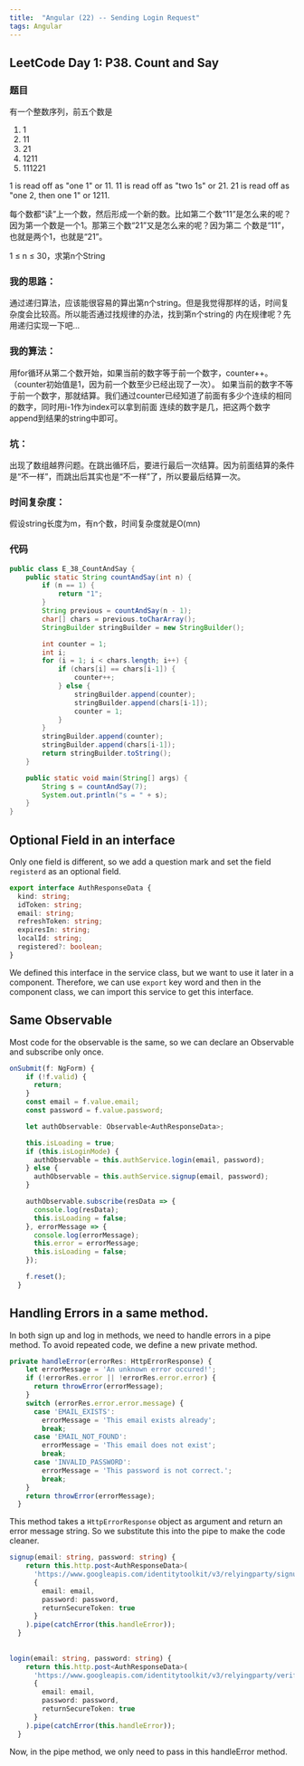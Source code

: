 ```yaml
---
title:  "Angular (22) -- Sending Login Request"
tags: Angular
---
```


## LeetCode Day 1: P38. Count and Say
    
### 题目

有一个整数序列，前五个数是
1.  1
2.  11
3.  21
4.  1211
5.  111221

1 is read off as "one 1" or 11.
11 is read off as "two 1s" or 21.
21 is read off as "one 2, then one 1" or 1211.

每个数都“读”上一个数，然后形成一个新的数。比如第二个数“11”是怎么来的呢？因为第一个数是一个1。那第三个数“21”又是怎么来的呢？因为第二
个数是“11”，也就是两个1，也就是“21”。

1 ≤ n ≤ 30，求第n个String

### 我的思路： 

通过递归算法，应该能很容易的算出第n个string。但是我觉得那样的话，时间复杂度会比较高。所以能否通过找规律的办法，找到第n个string的
内在规律呢？先用递归实现一下吧...

### 我的算法：

用for循环从第二个数开始，如果当前的数字等于前一个数字，counter++。（counter初始值是1，因为前一个数至少已经出现了一次）。
如果当前的数字不等于前一个数字，那就结算。我们通过counter已经知道了前面有多少个连续的相同的数字，同时用i-1作为index可以拿到前面
连续的数字是几，把这两个数字append到结果的string中即可。

### 坑：

出现了数组越界问题。在跳出循环后，要进行最后一次结算。因为前面结算的条件是“不一样”，而跳出后其实也是“不一样”了，所以要最后结算一次。

### 时间复杂度：

假设string长度为m，有n个数，时间复杂度就是O(mn)

### 代码

```java
public class E_38_CountAndSay {
    public static String countAndSay(int n) {
        if (n == 1) {
            return "1";
        }
        String previous = countAndSay(n - 1);
        char[] chars = previous.toCharArray();
        StringBuilder stringBuilder = new StringBuilder();

        int counter = 1;
        int i;
        for (i = 1; i < chars.length; i++) {
            if (chars[i] == chars[i-1]) {
                counter++;
            } else {
                stringBuilder.append(counter);
                stringBuilder.append(chars[i-1]);
                counter = 1;
            }
        }
        stringBuilder.append(counter);
        stringBuilder.append(chars[i-1]);
        return stringBuilder.toString();
    }

    public static void main(String[] args) {
        String s = countAndSay(7);
        System.out.println("s = " + s);
    }
}
```

## Optional Field in an interface

Only one field is different, so we add a question mark and set the field `registerd` as an optional field.

```typescript
export interface AuthResponseData {
  kind: string;
  idToken: string;
  email: string;
  refreshToken: string;
  expiresIn: string;
  localId: string;
  registered?: boolean;
}
```

We defined this interface in the service class, but we want to use it later in a component. Therefore, we can use 
`export` key word and then in the component class, we can import this service to get this interface.

## Same Observable

Most code for the observable is the same, so we can declare an Observable and subscribe only once.

```typescript
onSubmit(f: NgForm) {
    if (!f.valid) {
      return;
    }
    const email = f.value.email;
    const password = f.value.password;

    let authObservable: Observable<AuthResponseData>;

    this.isLoading = true;
    if (this.isLoginMode) {
      authObservable = this.authService.login(email, password);
    } else {
      authObservable = this.authService.signup(email, password);
    }

    authObservable.subscribe(resData => {
      console.log(resData);
      this.isLoading = false;
    }, errorMessage => {
      console.log(errorMessage);
      this.error = errorMessage;
      this.isLoading = false;
    });

    f.reset();
  }
```

## Handling Errors in a same method.

In both sign up and log in methods, we need to handle errors in a pipe method. To avoid repeated code, we define a 
new private method.

```typescript
private handleError(errorRes: HttpErrorResponse) {
    let errorMessage = 'An unknown error occured!';
    if (!errorRes.error || !errorRes.error.error) {
      return throwError(errorMessage);
    }
    switch (errorRes.error.error.message) {
      case 'EMAIL_EXISTS':
        errorMessage = 'This email exists already';
        break;
      case 'EMAIL_NOT_FOUND':
        errorMessage = 'This email does not exist';
        break;
      case 'INVALID_PASSWORD':
        errorMessage = 'This password is not correct.';
        break;
    }
    return throwError(errorMessage);
  }
```

This method takes a `HttpErrorResponse` object as argument and return an error message string. So we substitute this 
into the pipe to make the code cleaner.

```typescript
signup(email: string, password: string) {
    return this.http.post<AuthResponseData>(
      'https://www.googleapis.com/identitytoolkit/v3/relyingparty/signupNewUser?key=AIzaSyCQUonbyGcWNNCk-jS2WWkgpR3U0TtkIdA',
      {
        email: email,
        password: password,
        returnSecureToken: true
      }
    ).pipe(catchError(this.handleError));
  }
  
  
login(email: string, password: string) {
    return this.http.post<AuthResponseData>(
      'https://www.googleapis.com/identitytoolkit/v3/relyingparty/verifyPassword?key=AIzaSyCQUonbyGcWNNCk-jS2WWkgpR3U0TtkIdA',
      {
        email: email,
        password: password,
        returnSecureToken: true
      }
    ).pipe(catchError(this.handleError));
  }
```

Now, in the pipe method, we only need to pass in this handleError method.





